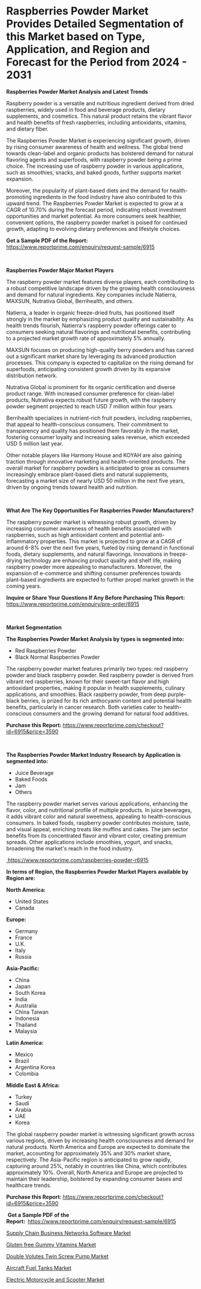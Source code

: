 <p><h1>Raspberries Powder Market Provides Detailed Segmentation of this Market based on Type, Application, and Region and Forecast for the Period from 2024 - 2031</h1></p><p><strong>Raspberries Powder Market Analysis and Latest Trends</strong></p>
<p><p>Raspberry powder is a versatile and nutritious ingredient derived from dried raspberries, widely used in food and beverage products, dietary supplements, and cosmetics. This natural product retains the vibrant flavor and health benefits of fresh raspberries, including antioxidants, vitamins, and dietary fiber. </p><p>The Raspberries Powder Market is experiencing significant growth, driven by rising consumer awareness of health and wellness. The global trend towards clean-label and organic products has bolstered demand for natural flavoring agents and superfoods, with raspberry powder being a prime choice. The increasing use of raspberry powder in various applications, such as smoothies, snacks, and baked goods, further supports market expansion. </p><p>Moreover, the popularity of plant-based diets and the demand for health-promoting ingredients in the food industry have also contributed to this upward trend. The Raspberries Powder Market is expected to grow at a CAGR of 10.70% during the forecast period, indicating robust investment opportunities and market potential. As more consumers seek healthier, convenient options, the raspberry powder market is poised for continued growth, adapting to evolving dietary preferences and lifestyle choices.</p></p>
<p><strong>Get a Sample PDF of the Report:&nbsp;</strong> <a href="https://www.reportprime.com/enquiry/request-sample/6915">https://www.reportprime.com/enquiry/request-sample/6915</a></p>
<p>&nbsp;</p>
<p><strong>Raspberries Powder Major Market Players</strong></p>
<p><p>The raspberry powder market features diverse players, each contributing to a robust competitive landscape driven by the growing health consciousness and demand for natural ingredients. Key companies include Natierra, MAXSUN, Nutrativa Global, Berrihealth, and others.</p><p>Natierra, a leader in organic freeze-dried fruits, has positioned itself strongly in the market by emphasizing product quality and sustainability. As health trends flourish, Natierra's raspberry powder offerings cater to consumers seeking natural flavorings and nutritional benefits, contributing to a projected market growth rate of approximately 5% annually.</p><p>MAXSUN focuses on producing high-quality berry powders and has carved out a significant market share by leveraging its advanced production processes. This company is expected to capitalize on the rising demand for superfoods, anticipating consistent growth driven by its expansive distribution network.</p><p>Nutrativa Global is prominent for its organic certification and diverse product range. With increased consumer preference for clean-label products, Nutrativa expects robust future growth, with the raspberry powder segment projected to reach USD 7 million within four years. </p><p>Berrihealth specializes in nutrient-rich fruit powders, including raspberries, that appeal to health-conscious consumers. Their commitment to transparency and quality has positioned them favorably in the market, fostering consumer loyalty and increasing sales revenue, which exceeded USD 5 million last year.</p><p>Other notable players like Harmony House and KOYAH are also gaining traction through innovative marketing and health-oriented products. The overall market for raspberry powders is anticipated to grow as consumers increasingly embrace plant-based diets and natural supplements, forecasting a market size of nearly USD 50 million in the next five years, driven by ongoing trends toward health and nutrition.</p></p>
<p>&nbsp;</p>
<p><strong>What Are The Key Opportunities For Raspberries Powder Manufacturers?</strong></p>
<p><p>The raspberry powder market is witnessing robust growth, driven by increasing consumer awareness of health benefits associated with raspberries, such as high antioxidant content and potential anti-inflammatory properties. This market is projected to grow at a CAGR of around 6-8% over the next five years, fueled by rising demand in functional foods, dietary supplements, and natural flavorings. Innovations in freeze-drying technology are enhancing product quality and shelf life, making raspberry powder more appealing to manufacturers. Moreover, the expansion of e-commerce and shifting consumer preferences towards plant-based ingredients are expected to further propel market growth in the coming years.</p></p>
<p><strong>Inquire or Share Your Questions If Any Before Purchasing This Report:</strong> <a href="https://www.reportprime.com/enquiry/pre-order/6915">https://www.reportprime.com/enquiry/pre-order/6915</a></p>
<p>&nbsp;</p>
<p><strong>Market Segmentation</strong></p>
<p><strong>The Raspberries Powder Market Analysis by types is segmented into:</strong></p>
<p><ul><li>Red Raspberries Powder</li><li>Black Normal Raspberries Powder</li></ul></p>
<p><p>The raspberry powder market features primarily two types: red raspberry powder and black raspberry powder. Red raspberry powder is derived from vibrant red raspberries, known for their sweet-tart flavor and high antioxidant properties, making it popular in health supplements, culinary applications, and smoothies. Black raspberry powder, from deep purple-black berries, is prized for its rich anthocyanin content and potential health benefits, particularly in cancer research. Both varieties cater to health-conscious consumers and the growing demand for natural food additives.</p></p>
<p><strong>Purchase this Report:&nbsp;</strong><a href="https://www.reportprime.com/checkout?id=6915&price=3590">https://www.reportprime.com/checkout?id=6915&price=3590</a></p>
<p>&nbsp;</p>
<p><strong>The Raspberries Powder Market Industry Research by Application is segmented into:</strong></p>
<p><ul><li>Juice Beverage</li><li>Baked Foods</li><li>Jam</li><li>Others</li></ul></p>
<p><p>The raspberry powder market serves various applications, enhancing the flavor, color, and nutritional profile of multiple products. In juice beverages, it adds vibrant color and natural sweetness, appealing to health-conscious consumers. In baked foods, raspberry powder contributes moisture, taste, and visual appeal, enriching treats like muffins and cakes. The jam sector benefits from its concentrated flavor and vibrant color, creating premium spreads. Other applications include smoothies, yogurt, and snacks, broadening the market's reach in the food industry.</p></p>
<p><a href="https://www.reportprime.com/raspberries-powder-r6915">&nbsp;https://www.reportprime.com/raspberries-powder-r6915</a></p>
<p><strong>In terms of Region, the Raspberries Powder Market Players available by Region are:</strong></p>
<p>
    <p> <strong> North America: </strong>
        <ul>
            <li>United States</li>
            <li>Canada</li>
        </ul>
        </p> 
    <p> <strong> Europe: </strong>
        <ul>
            <li>Germany</li>
            <li>France</li>
            <li>U.K.</li>
            <li>Italy</li>
            <li>Russia</li>
        </ul>
        </p> 
    <p> <strong> Asia-Pacific: </strong>
        <ul>
            <li>China</li>
            <li>Japan</li>
            <li>South Korea</li>
            <li>India</li>
            <li>Australia</li>
            <li>China Taiwan</li>
            <li>Indonesia</li>
            <li>Thailand</li>
            <li>Malaysia</li>
        </ul>
        </p> 
    <p> <strong> Latin America: </strong>
        <ul>
            <li>Mexico</li>
            <li>Brazil</li>
            <li>Argentina Korea</li>
            <li>Colombia</li>
        </ul>
        </p> 
    <p> <strong> Middle East & Africa: </strong>
        <ul>
            <li>Turkey</li>
            <li>Saudi</li>
            <li>Arabia</li>
            <li>UAE</li>
            <li>Korea</li>
        </ul>
    </p>
    </p>
<p><p>The global raspberry powder market is witnessing significant growth across various regions, driven by increasing health consciousness and demand for natural products. North America and Europe are expected to dominate the market, accounting for approximately 35% and 30% market share, respectively. The Asia-Pacific region is anticipated to grow rapidly, capturing around 25%, notably in countries like China, which contributes approximately 10%. Overall, North America and Europe are projected to maintain their leadership, bolstered by expanding consumer bases and healthcare trends.</p></p>
<p><strong>Purchase this Report: </strong><a href="https://www.reportprime.com/checkout?id=6915&price=3590">https://www.reportprime.com/checkout?id=6915&price=3590</a></p>
<p>&nbsp;<strong>Get a Sample PDF of the Report:&nbsp;&nbsp;</strong><a href="https://www.reportprime.com/enquiry/request-sample/6915">https://www.reportprime.com/enquiry/request-sample/6915</a></p>
<p><strong></strong></p>
<p><p><a href="https://medium.com/@fredyyunianto_89084/supply-chain-business-networks-software-market-outlook-and-forecast-from-2024-to-2031-56d8fb5712fd">Supply Chain Business Networks Software Market</a></p><p><a href="https://github.com/RoseBoyd475/Market-Research-Report-List-1/blob/main/gluten-free-gummy-vitamins-market.md">Gluten free Gummy Vitamins Market</a></p><p><a href="https://issuu.com/reportprime-2/docs/double-volutes-twin-screw-pump-mark_13432ba1a13075">Double Volutes Twin Screw Pump Market</a></p><p><a href="https://www.linkedin.com/pulse/global-aircraft-fuel-tanks-industry-types-applications-wmpsc?trackingId=REp1M8AbQyu5mjqff%2F%2FnbA%3D%3D">Aircraft Fuel Tanks Market</a></p><p><a href="https://www.linkedin.com/pulse/unveiling-market-trends-global-electric-motorcycle-scooter-zxcbc?trackingId=1wPD3Q6rQTqIovBm0brKUA%3D%3D">Electric Motorcycle and Scooter Market</a></p></p>